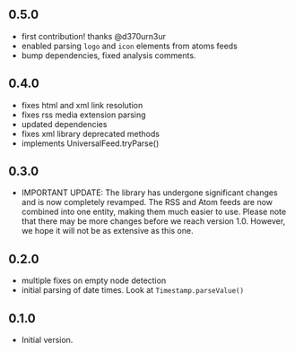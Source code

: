 ## 0.5.0

- first contribution! thanks @d370urn3ur
- enabled parsing `logo` and `icon` elements from atoms feeds
- bump dependencies, fixed analysis comments.

## 0.4.0

- fixes html and xml link resolution
- fixes rss media extension parsing
- updated dependencies
- fixes xml library deprecated methods
- implements UniversalFeed.tryParse()

## 0.3.0

- IMPORTANT UPDATE: The library has undergone significant changes and is now
  completely revamped. The RSS and Atom feeds are now combined into one entity,
  making them much easier to use. Please note that there may be more changes
  before we reach version 1.0. However, we hope it will not be as extensive as
  this one.

## 0.2.0

- multiple fixes on empty node detection
- initial parsing of date times. Look at `Timestamp.parseValue()`

## 0.1.0

- Initial version.
